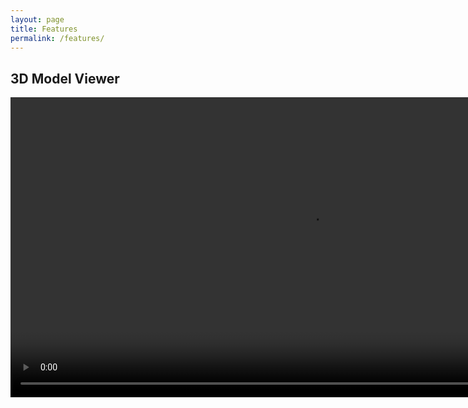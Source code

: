 ```yaml
---
layout: page
title: Features
permalink: /features/
---
```


## 3D Model Viewer

<video controls="controls" src="/assets/img/fetures/model_viewer.mp4" preload="auto" height="480px"/>

## Augmented Image

<iframe width="560" height="315" src="https://www.youtube.com/embed/lJMD25qowRA" title="YouTube video player" frameborder="0" allow="accelerometer; autoplay; clipboard-write; encrypted-media; gyroscope; picture-in-picture" allowfullscreen></iframe>

## Augmented Face



## Cloud Anchors



## Environment Lights



## Depth

